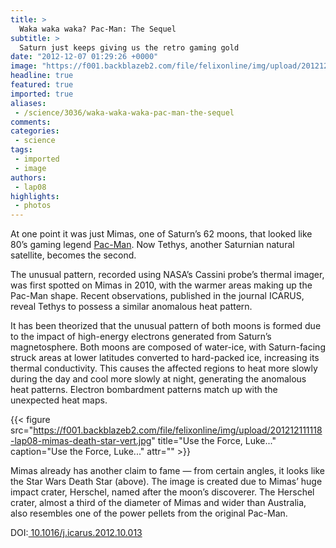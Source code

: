 ```yaml
---
title: >
  Waka waka waka? Pac-Man: The Sequel
subtitle: >
  Saturn just keeps giving us the retro gaming gold
date: "2012-12-07 01:29:26 +0000"
image: "https://f001.backblazeb2.com/file/felixonline/img/upload/201212121227-lap08-img004673-br500.jpg"
headline: true
featured: true
imported: true
aliases:
 - /science/3036/waka-waka-waka-pac-man-the-sequel
comments:
categories:
 - science
tags:
 - imported
 - image
authors:
 - lap08
highlights:
 - photos
---
```


At one point it was just Mimas, one of Saturn’s 62 moons, that looked like 80’s gaming legend [Pac-Man](http://en.wikipedia.org/wiki/Pac-Man). Now Tethys, another Saturnian natural satellite, becomes the second.

The unusual pattern, recorded using NASA’s Cassini probe’s thermal imager, was first spotted on Mimas in 2010, with the warmer areas making up the Pac-Man shape. Recent observations, published in the journal ICARUS, reveal Tethys to possess a similar anomalous heat pattern.

It has been theorized that the unusual pattern of both moons is formed due to the impact of high-energy electrons generated from Saturn’s magnetosphere. Both moons are composed of water-ice, with Saturn-facing struck areas at lower latitudes converted to hard-packed ice, increasing its thermal conductivity. This causes the affected regions to heat more slowly during the day and cool more slowly at night, generating the anomalous heat patterns. Electron bombardment patterns match up with the unexpected heat maps.

{{< figure src="https://f001.backblazeb2.com/file/felixonline/img/upload/201212111118-lap08-mimas-death-star-vert.jpg" title="Use the Force, Luke..." caption="Use the Force, Luke..." attr="" >}}

Mimas already has another claim to fame — from certain angles, it looks like the Star Wars Death Star (above). The image is created due to Mimas’ huge impact crater, Herschel, named after the moon’s discoverer. The Herschel crater, almost a third of the diameter of Mimas and wider than Australia, also resembles one of the power pellets from the original Pac-Man.

DOI:[ 10.1016/j.icarus.2012.10.013](http://www.sciencedirect.com/science/article/pii/S0019103512004204)
